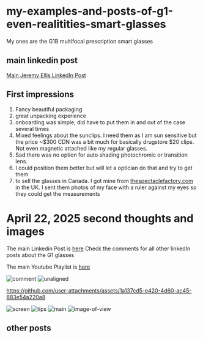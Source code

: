 # my-examples-and-posts-of-g1-even-realitities-smart-glasses
My ones are the G1B multifocal prescription smart glasses



## main linkedin post

[Main Jeremy Ellis LinkedIn Post](https://www.linkedin.com/posts/jeremy-ellis-4237a9bb_smartglasses-activity-7319089811049365506-vsM5?utm_source=share&utm_medium=member_android&rcm=ACoAABmRbRsBc_LrBG_2C93tjfsAk1HH-UumXW0)


## First impressions

1. Fancy beautiful packaging
2. great unpacking experience
3. onboarding was simple, did have to put them in and out of the case several times
4. Mixed feelings about the sunclips. I need them as I am sun sensitive but the price
 ~$300 CDN was a bit much for basically drugstore $20 clips. Not even magnetic attached
like my regular glasses.
1. Sad there was no option for auto shading photochromic or transition lens.
2. I could position them better but will let a optician do that and try to get them
3. to sell the glasses in Canada. I got mine from   [thespectaclefactory.com](https://www.thespectaclefactory.com/) in the UK. I sent them photos of my face with a ruler against my eyes so they could get the measurements




# April 22, 2025 second thoughts and images

The main Linkedin Post is [here](https://www.linkedin.com/feed/update/urn:li:activity:7319089811049365506/) Check the comments for all other linkedIn posts about the G1 glasses


The main Youtube Playlist is [here](https://www.youtube.com/shorts/fHt66Ngm9yo)


![comment](https://github.com/user-attachments/assets/283ed5d3-e76c-4206-ae81-0c7645229da8)
![unaligned](https://github.com/user-attachments/assets/372d85bd-78c6-4f9a-b8f4-3be3487afa3d)


https://github.com/user-attachments/assets/1a137cd5-e420-4d60-ac45-683e54a220a8

![screen](https://github.com/user-attachments/assets/f7654c58-63c3-4a84-8ae6-b1c98c37917c)
![tips](https://github.com/user-attachments/assets/2a597b04-cede-4d09-95f0-38697f7371ae)
![main](https://github.com/user-attachments/assets/9d6149e8-5965-4170-a609-e807f716b4ad)
![image-of-view](https://github.com/user-attachments/assets/70420c73-3865-4573-9209-69229468f6fe)






## other posts







